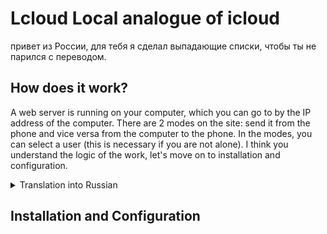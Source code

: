 
# Lcloud Local analogue of icloud
привет из России, для тебя я сделал выпадающие списки, чтобы ты не парился с переводом.
## How does it work?
A web server is running on your computer, which you can go to by the IP address of the computer. There are 2 modes on the site: send it from the phone and vice versa from the computer to the phone. In the modes, you can select a user (this is necessary if you are not alone). I think you understand the logic of the work, let's move on to installation and configuration.
<details>
<summary>
Translation into Russian</summary>
<br>
На вашем компьютере запущен веб-сервер, на который вы можете перейти по IP-адресу компьютера. На сайте есть 2 режима: отправить его с телефона и наоборот с компьютера на телефон. В режимах вы можете выбрать пользователя (это необходимо, если вы не один). Думаю, вы понимаете логику работы, давайте перейдем к установке и настройке.
</details>

## Installation and Configuration